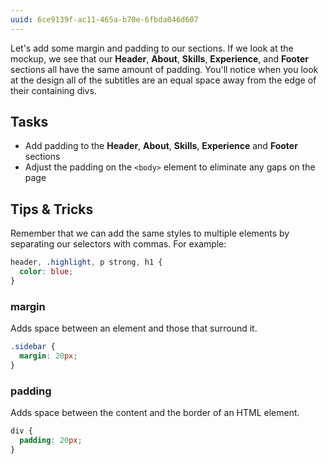 ```yaml
---
uuid: 6ce9139f-ac11-465a-b70e-6fbda046d607
---
```


Let's add some margin and padding to our sections. If we look at the mockup, we see that our **Header**, **About**, **Skills**, **Experience**, and **Footer** sections all have the same amount of padding. You'll notice when you look at the design all of the subtitles are an equal space away from the edge of their containing divs.

## Tasks

- Add padding to the **Header**, **About**, **Skills**, **Experience** and **Footer** sections
- Adjust the padding on the `<body>` element to eliminate any gaps on the page


## Tips & Tricks

Remember that we can add the same styles to multiple elements by separating our selectors with commas. For example:

```css
header, .highlight, p strong, h1 {
  color: blue;
}
```

### margin

Adds space between an element and those that surround it.

```css
.sidebar {
  margin: 20px;
}
```

### padding

Adds space between the content and the border of an HTML element.

```css
div {
  padding: 20px;
}
```
